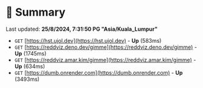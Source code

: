 # 📖 Summary
Last updated: **25/8/2024, 7:31:50 PG "Asia/Kuala_Lumpur"**

- `GET` [https://hst.ujol.dev](https://hst.ujol.dev) - **Up** (583ms)
- `GET` [https://reddviz.deno.dev/gimme](https://reddviz.deno.dev/gimme) - **Up** (1745ms)
- `GET` [https://reddviz.amar.kim/gimme](https://reddviz.amar.kim/gimme) - **Up** (634ms)
- `GET` [https://dumb.onrender.com](https://dumb.onrender.com) - **Up** (3493ms)
